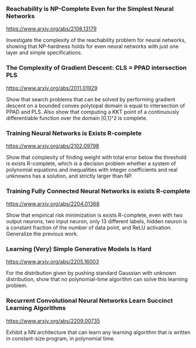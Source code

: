 ### Reachability is NP-Complete Even for the Simplest Neural Networks

<https://www.arxiv.org/abs/2108.13179>

Investigate the complexity of the reachability problem for neural networks, showing that NP-hardness holds for even neural networks with just one layer and simple specifications.

### The Complexity of Gradient Descent: CLS = PPAD intersection PLS

<https://www.arxiv.org/abs/2011.01929>

Show that search problems that can be solved by performing gradient descent on a bounded convex polytopal domain is equal to intersection of PPAD and PLS. Also show that computing a KKT point of a continuously differentiable function over the domain [0,1]^2 is complete. 

### Training Neural Networks is Exists R-complete

<https://www.arxiv.org/abs/2102.09798>

Show that complexity of finding weight with total error below the threshold is exists R-complete, which is a decision problem whether a system of polynomial equations and inequalities with integer coefficients and real unknowns has a solution, and strictly larger than NP.

### Training Fully Connected Neural Networks is exists R-complete

<https://www.arxiv.org/abs/2204.01368>

Show that empirical risk minimization is exists R-complete, even with two output neurons, two input neuron, only 13 different labels, hidden neuron is a constant fraction of the number of data point, and ReLU activation. Generalize the previous work.

### Learning (Very) Simple Generative Models Is Hard

<https://www.arxiv.org/abs/2205.16003>

For the distribution given by pushing standard Gaussian with unknown distribution, show that no polynomial-time algorithm can solve this learning problem.

### Recurrent Convolutional Neural Networks Learn Succinct Learning Algorithms

<https://www.arxiv.org/abs/2209.00735>

Exhibit a NN architecture that can learn any learning algorithm that is written in constant-size program, in polynomial time. 